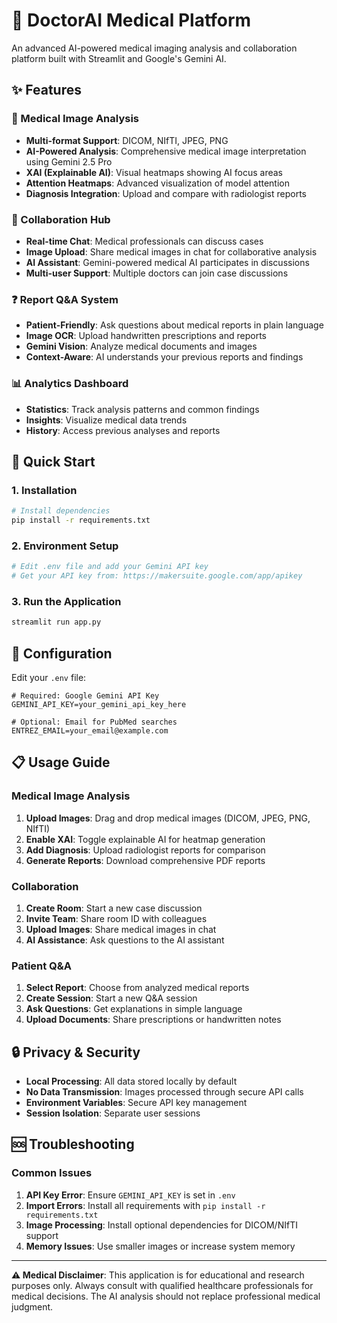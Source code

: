 # 🏥 DoctorAI Medical Platform

An advanced AI-powered medical imaging analysis and collaboration platform built with Streamlit and Google's Gemini AI.

## ✨ Features

### 🔬 Medical Image Analysis
- **Multi-format Support**: DICOM, NIfTI, JPEG, PNG
- **AI-Powered Analysis**: Comprehensive medical image interpretation using Gemini 2.5 Pro
- **XAI (Explainable AI)**: Visual heatmaps showing AI focus areas
- **Attention Heatmaps**: Advanced visualization of model attention
- **Diagnosis Integration**: Upload and compare with radiologist reports

### 💬 Collaboration Hub
- **Real-time Chat**: Medical professionals can discuss cases
- **Image Upload**: Share medical images in chat for collaborative analysis
- **AI Assistant**: Gemini-powered medical AI participates in discussions
- **Multi-user Support**: Multiple doctors can join case discussions

### ❓ Report Q&A System
- **Patient-Friendly**: Ask questions about medical reports in plain language
- **Image OCR**: Upload handwritten prescriptions and reports
- **Gemini Vision**: Analyze medical documents and images
- **Context-Aware**: AI understands your previous reports and findings

### 📊 Analytics Dashboard
- **Statistics**: Track analysis patterns and common findings
- **Insights**: Visualize medical data trends
- **History**: Access previous analyses and reports

## 🚀 Quick Start

### 1. Installation

```bash
# Install dependencies
pip install -r requirements.txt
```

### 2. Environment Setup

```bash
# Edit .env file and add your Gemini API key
# Get your API key from: https://makersuite.google.com/app/apikey
```

### 3. Run the Application

```bash
streamlit run app.py
```

## 🔧 Configuration

Edit your `.env` file:

```env
# Required: Google Gemini API Key
GEMINI_API_KEY=your_gemini_api_key_here

# Optional: Email for PubMed searches
ENTREZ_EMAIL=your_email@example.com
```

## 📋 Usage Guide

### Medical Image Analysis

1. **Upload Images**: Drag and drop medical images (DICOM, JPEG, PNG, NIfTI)
2. **Enable XAI**: Toggle explainable AI for heatmap generation
3. **Add Diagnosis**: Upload radiologist reports for comparison
4. **Generate Reports**: Download comprehensive PDF reports

### Collaboration

1. **Create Room**: Start a new case discussion
2. **Invite Team**: Share room ID with colleagues
3. **Upload Images**: Share medical images in chat
4. **AI Assistance**: Ask questions to the AI assistant

### Patient Q&A

1. **Select Report**: Choose from analyzed medical reports
2. **Create Session**: Start a new Q&A session
3. **Ask Questions**: Get explanations in simple language
4. **Upload Documents**: Share prescriptions or handwritten notes

## 🔒 Privacy & Security

- **Local Processing**: All data stored locally by default
- **No Data Transmission**: Images processed through secure API calls
- **Environment Variables**: Secure API key management
- **Session Isolation**: Separate user sessions

## 🆘 Troubleshooting

### Common Issues

1. **API Key Error**: Ensure `GEMINI_API_KEY` is set in `.env`
2. **Import Errors**: Install all requirements with `pip install -r requirements.txt`
3. **Image Processing**: Install optional dependencies for DICOM/NIfTI support
4. **Memory Issues**: Use smaller images or increase system memory

---

**⚠️ Medical Disclaimer**: This application is for educational and research purposes only. Always consult with qualified healthcare professionals for medical decisions. The AI analysis should not replace professional medical judgment.
